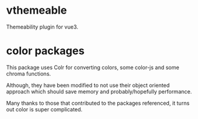 # vthemeable
Themeability plugin for vue3.

# color packages
This package uses Colr for converting colors, some color-js and some chroma functions. 

Although, they have been modified to not use their object oriented approach which should save memory and 
probably/hopefully performance.

Many thanks to those that contributed to the packages referenced, it turns out color is super complicated.